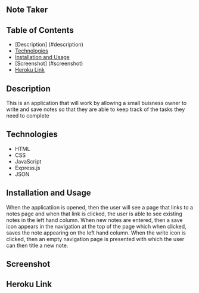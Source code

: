 ## Note Taker

## Table of Contents

- [Description] (#description)
- [Technologies](#technologies)
- [Installation and Usage](#installation-and-usage)
- [Screenshot] (#screenshot)
- [Heroku Link](#heroku-link)

## Description 

This is an application that will work by allowing a small buisness owner to write and save notes so that they are able to keep track of the tasks they need to complete

## Technologies

- HTML
- CSS
- JavaScript
- Express.js
- JSON

## Installation and Usage

When the applicatiion is opened, then the user will see a page that links to a notes page and when that link is clicked, the user is able to see existing notes in the left hand column. When new notes are entered, then a save icon appears in the navigation at the top of the page which when clicked, saves the note appearing on the left hand column. When the write icon is clicked, then an empty navigation page is presented with which the user can then title a new note.

## Screenshot

## Heroku Link
